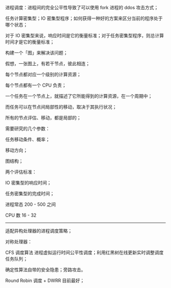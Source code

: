 进程调度：进程间的完全公平性导致了可以使用 fork 进程的 ddos 攻击方式；

任务计算密集型；IO 密集型程序；如何获得一种好的方案来区分当前的程序处于哪个状态；

对于 IO 密集型来说，响应时间是它的衡量标准；对于任务密集型程序，则总计算时间才是它的衡量标准；



构建一个「图」来解决该问题；

假想，一张图上，有若干节点，彼此相连；

每个节点都对应一个级别的计算资源；

每个节点都有一个 CPU 负责；

一个任务在一个节点上，就描述了它所能得到的计算资源，在一个周期中；

而任务可以在节点间局部性的移动，取决于其执行状况；

所有的节点评估、移动，都是局部的；



需要研究的几个参数：

任务移动条件、概率；

移动方向；

图结构；



两个评估标准：

IO 密集型的响应时间；

任务密集型的完成时间；



进程常态 200 - 500 之间

CPU 数 16 - 32 



---



适配异构处理器的进程调度策略；



对称处理器：

CFS 调度算法 进程虚拟运行时间公平性调度；利用红黑树在线更新实时调整调度任务队列；



确定性算法自带的安全隐患；旁路攻击。

Round Robin 调度 + DWRR 目前最好；

